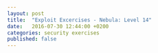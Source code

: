 ```yaml
---
layout: post
title:  "Exploit Excercises - Nebula: Level 14"
date:   2016-07-30 12:44:00 +0200
categories: security exercises
published: false
---
```



